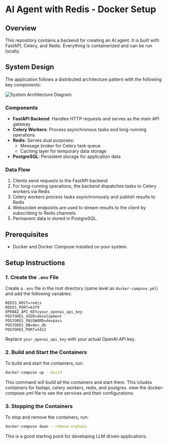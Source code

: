 # AI Agent with Redis - Docker Setup

## Overview
This repository contains a backend for creating an AI agent. It is built with FastAPI, Celery, and Redis. Everything is containerized and can be run locally.

## System Design
The application follows a distributed architecture pattern with the following key components:

![System Architecture Diagram](docs/system-architecture.png)

### Components
- **FastAPI Backend**: Handles HTTP requests and serves as the main API gateway
- **Celery Workers**: Process asynchronous tasks and long-running operations
- **Redis**: Serves dual purposes:
  - Message broker for Celery task queue
  - Caching layer for temporary data storage
- **PostgreSQL**: Persistent storage for application data

### Data Flow
1. Clients send requests to the FastAPI backend
2. For long-running operations, the backend dispatches tasks to Celery workers via Redis
3. Celery workers process tasks asynchronously and publish results to Redis
4. Websocket endpoints are used to stream results to the client by subscribing to Redis channels.
5. Permanent data is stored in PostgreSQL.

## Prerequisites
- Docker and Docker Compose installed on your system.

## Setup Instructions

### 1. Create the `.env` File
Create a `.env` file in the root directory (same level as `docker-compose.yml`) and add the following variables:

```env
REDIS_HOST=redis
REDIS_PORT=6379
OPENAI_API_KEY=your_openai_api_key
POSTGRES_USER=development
POSTGRES_PASSWORD=devpass
POSTGRES_DB=dev_db
POSTGRES_PORT=5432
```
Replace `your_openai_api_key` with your actual OpenAI API key.


### 2. Build and Start the Containers
To build and start the containers, run:

```bash
docker-compose up --build
```
This command will build all the containers and start them. This icludes containers for fastapi, celery workers, redis, and postgres. view the docker-compose.yml file to see the services and their configurations.

### 3. Stopping the Containers
To stop and remove the containers, run:

```bash
docker-compose down --remove-orphans
```

This is a good starting point for developing LLM driven applications.
